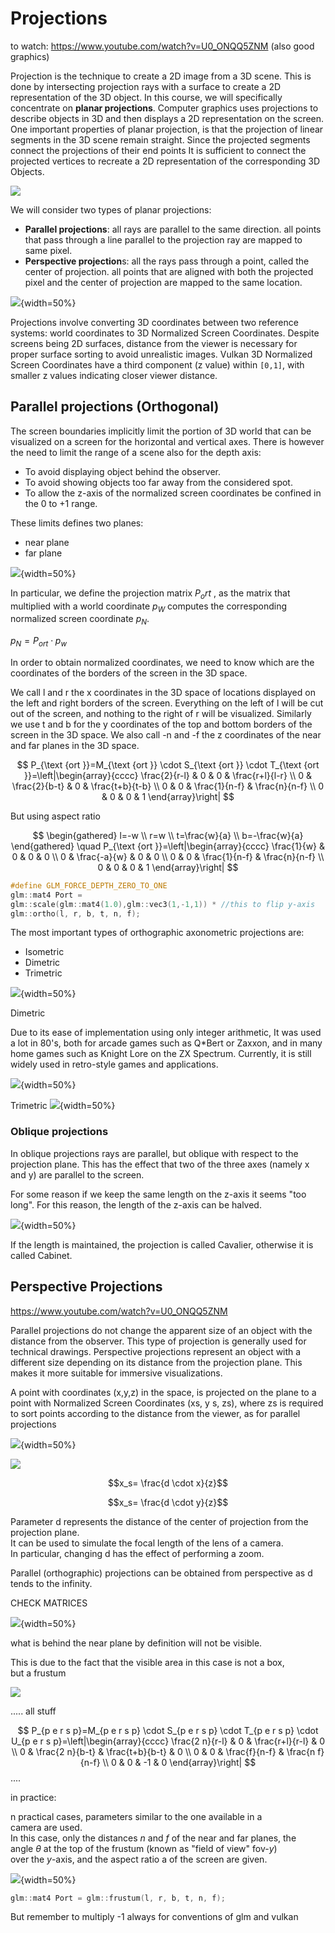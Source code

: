 # Projections 

to watch: https://www.youtube.com/watch?v=U0_ONQQ5ZNM (also good graphics)


Projection is the technique to create a 2D image from a 3D scene. This is done by intersecting projection rays with a surface to create a 2D representation of the 3D object. In this course, we will specifically concentrate on **planar projections**.
Computer graphics uses projections to describe objects in 3D and then displays a 2D representation on the screen.
One important properties of planar projection, is that the
projection of linear segments in the 3D scene remain straight.
Since the projected segments connect the projections of their end
points It is sufficient to connect the projected vertices to recreate a 2D representation of the corresponding 3D Objects. 

![](images/39d18793fe61af35d7b62951fa874eaa.png)


We will consider two types of planar projections:

- **Parallel projections**: all rays are parallel to the same direction. all points that pass through a line parallel to the projection ray are mapped to same pixel. 
- **Perspective projection**s: all the rays pass through a point, called the center of projection. all points that are aligned with both the projected pixel and the center of projection are mapped to the same location.


![](images/444ea4a9d3b217ce8efc3f66f0ec6532.png){width=50%}


Projections involve converting 3D coordinates between two reference systems: world coordinates to 3D Normalized Screen Coordinates. Despite screens being 2D surfaces, distance from the viewer is necessary for proper surface sorting to avoid unrealistic images. Vulkan 3D Normalized Screen Coordinates have a third component (z value) within `[0,1]`, with smaller z values indicating closer viewer distance. 

## Parallel projections (Orthogonal)

The screen boundaries implicitly limit the portion of 3D world
that can be visualized on a screen for the horizontal and
vertical axes.
There is however the need to limit the range of a scene also
for the depth axis:

- To avoid displaying object behind the observer.
- To avoid showing objects too far away from the
considered spot.
- To allow the z-axis of the normalized screen coordinates
be confined in the 0 to +1 range.

These limits defines two planes: 

- near plane
- far plane 

![](images/717032de1565436db06c43c11f7ae4f3.png){width=50%}


In particular, we define the projection matrix $P_ort$ , as the matrix that multiplied with a world coordinate $p_W$ computes the corresponding normalized screen coordinate $p_N$. 

$p_N = P_{ort} \cdot p_w$  

In order to obtain normalized coordinates, we need to know which
are the coordinates of the borders of the screen in the 3D space.


We call l and r the x coordinates in the 3D space of locations
displayed on the left and right borders of the screen.
Everything on the left of l will be cut out of the screen, and nothing
to the right of r will be visualized.
Similarly we use t and b for the y coordinates of the top and
bottom borders of the screen in the 3D space.
We also call -n and -f the z coordinates of the near and far planes in
the 3D space.

$$
P_{\text {ort }}=M_{\text {ort }} \cdot S_{\text {ort }} \cdot T_{\text {ort }}=\left|\begin{array}{cccc}
\frac{2}{r-l} & 0 & 0 & \frac{r+l}{l-r} \\
0 & \frac{2}{b-t} & 0 & \frac{t+b}{t-b} \\
0 & 0 & \frac{1}{n-f} & \frac{n}{n-f} \\
0 & 0 & 0 & 1
\end{array}\right|
$$


But using aspect ratio 

$$
\begin{gathered}
l=-w \\
r=w \\
t=\frac{w}{a} \\
b=-\frac{w}{a}
\end{gathered} \quad P_{\text {ort }}=\left|\begin{array}{cccc}
\frac{1}{w} & 0 & 0 & 0 \\
0 & \frac{-a}{w} & 0 & 0 \\
0 & 0 & \frac{1}{n-f} & \frac{n}{n-f} \\
0 & 0 & 0 & 1
\end{array}\right|
$$




````cpp
#define GLM_FORCE_DEPTH_ZERO_TO_ONE 
glm::mat4 Port = 
glm::scale(glm::mat4(1.0),glm::vec3(1,-1,1)) * //this to flip y-axis 
glm::ortho(l, r, b, t, n, f);
````


The most important types of orthographic axonometric projections are:
- Isometric
- Dimetric
- Trimetric

![](images/51a0605312a8cc46e68122d974f914e8.png){width=50%}


Dimetric

Due to its ease of implementation using only integer arithmetic, It was used a lot in 80's, both for arcade games such as Q*Bert or Zaxxon, and in many home games such as Knight Lore on the ZX Spectrum. Currently, it is still widely used in retro-style games and applications.

![](images/7437aae35b23bac314de5f149d17f0a1.png){width=50%}


Trimetric
![](images/29fe698c2fa0677e875264ba3472ccd2.png){width=50%}


### Oblique projections 

In oblique projections rays are parallel, but oblique with respect to the projection plane. This has the effect that two of the three axes (namely x and y) are parallel to the screen. 


For some reason if we keep the same length on the z-axis it seems "too long". For this reason, the length of the z-axis can be halved. 

![](images/79b4f985353d42efcb8f5403ada531ce.png){width=50%}

If the length is maintained, the projection is called Cavalier, otherwise it is called Cabinet.


## Perspective Projections

https://www.youtube.com/watch?v=U0_ONQQ5ZNM

Parallel projections do not change the apparent size of an object with the distance from the observer. This type of projection is generally used for technical drawings. Perspective projections represent an object with a different size depending on its distance from the projection plane. This makes it more suitable for immersive visualizations.

A point with coordinates (x,y,z) in the space, is projected on the plane to a point with Normalized Screen Coordinates (xs, y s, zs), where zs is required to sort points according to the distance from the viewer, as for parallel projections

![](images/f518dfebfc49d768242777e251a5d079.png){width=50%}



![](images/8e2ad2c3540aef670749b8fa451085e2.png)


$$x_s= \frac{d \cdot x}{z}$$

$$x_s= \frac{d \cdot y}{z}$$

Parameter d represents the distance of the center of projection from the  
projection plane.  
It can be used to simulate the focal length of the lens of a camera.  
In particular, changing d has the effect of performing a zoom.


Parallel (orthographic) projections can be obtained from perspective as d tends to the infinity.


CHECK MATRICES 

![](images/cd44b3856671c19b6964dc6fdec78a73.png){width=50%}


what is behind the near plane by definition will not be visible. 



This is due to the fact that the visible area in this case is not a box,  
but a frustum

![](images/3ce87dc57977fb7fa001ff250443b5d6.png)


..... all stuff

$$
P_{p e r s p}=M_{p e r s p} \cdot S_{p e r s p} \cdot T_{p e r s p} \cdot U_{p e r s p}=\left|\begin{array}{cccc}
\frac{2 n}{r-l} & 0 & \frac{r+l}{r-l} & 0 \\
0 & \frac{2 n}{b-t} & \frac{t+b}{b-t} & 0 \\
0 & 0 & \frac{f}{n-f} & \frac{n f}{n-f} \\
0 & 0 & -1 & 0
\end{array}\right|
$$
....

in practice:

n practical cases, parameters similar to the one available in a  
camera are used.  
In this case, only the distances $n$ and $f$ of the near and far planes, the  
angle $\theta$ at the top of the frustum (known as "field of view" fov-$y$)  
over the $y$-axis, and the aspect ratio a of the screen are given.

![](images/ee6d2a5b459574f334cfcad8ce631bb1.png){width=50%}


```cpp
glm::mat4 Port = glm::frustum(l, r, b, t, n, f);
```

But remember to multiply -1 always for conventions of glm and vulkan 



